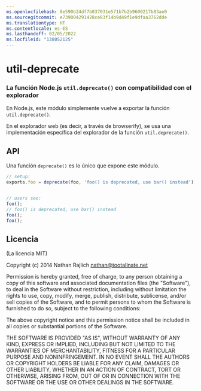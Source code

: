 ```yaml
---
ms.openlocfilehash: 8e590b24df7b037031e571b7b2b9600217b83ae0
ms.sourcegitcommit: e739004291428ce83f14b9d49f1e9dfaa3762dde
ms.translationtype: HT
ms.contentlocale: es-ES
ms.lasthandoff: 02/05/2022
ms.locfileid: "138052125"
---
```

<a name="util-deprecate"></a>util-deprecate
==============
### <a name="the-nodejs-utildeprecate-function-with-browser-support"></a>La función Node.js `util.deprecate()` con compatibilidad con el explorador

En Node.js, este módulo simplemente vuelve a exportar la función `util.deprecate()`.

En el explorador web (es decir, a través de browserify), se usa una implementación específica del explorador de la función `util.deprecate()`.


## <a name="api"></a>API

Una función `deprecate()` es lo único que expone este módulo.

``` javascript
// setup:
exports.foo = deprecate(foo, 'foo() is deprecated, use bar() instead');


// users see:
foo();
// foo() is deprecated, use bar() instead
foo();
foo();
```


## <a name="license"></a>Licencia

(La licencia MIT)

Copyright (c) 2014 Nathan Rajlich <nathan@tootallnate.net>

Permission is hereby granted, free of charge, to any person obtaining a copy of this software and associated documentation files (the "Software"), to deal in the Software without restriction, including without limitation the rights to use, copy, modify, merge, publish, distribute, sublicense, and/or sell copies of the Software, and to permit persons to whom the Software is furnished to do so, subject to the following conditions:

The above copyright notice and this permission notice shall be included in all copies or substantial portions of the Software.

THE SOFTWARE IS PROVIDED "AS IS", WITHOUT WARRANTY OF ANY KIND, EXPRESS OR IMPLIED, INCLUDING BUT NOT LIMITED TO THE WARRANTIES OF MERCHANTABILITY, FITNESS FOR A PARTICULAR PURPOSE AND NONINFRINGEMENT. IN NO EVENT SHALL THE AUTHORS OR COPYRIGHT HOLDERS BE LIABLE FOR ANY CLAIM, DAMAGES OR OTHER LIABILITY, WHETHER IN AN ACTION OF CONTRACT, TORT OR OTHERWISE, ARISING FROM, OUT OF OR IN CONNECTION WITH THE SOFTWARE OR THE USE OR OTHER DEALINGS IN THE SOFTWARE.
